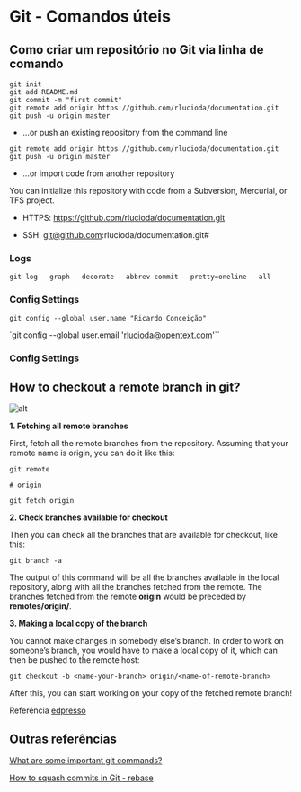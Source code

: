 # Git - Comandos úteis

## Como criar um repositório no Git via linha de comando

```git
git init
git add README.md
git commit -m "first commit"
git remote add origin https://github.com/rlucioda/documentation.git
git push -u origin master
```

* …or push an existing repository from the command line

```git
git remote add origin https://github.com/rlucioda/documentation.git
git push -u origin master
```

* …or import code from another repository

You can initialize this repository with code from a Subversion, Mercurial, or TFS project.

* HTTPS: <https://github.com/rlucioda/documentation.git>

* SSH: git@github.com:rlucioda/documentation.git#

### Logs

`git log --graph --decorate --abbrev-commit --pretty=oneline --all`

### Config Settings

`git config --global user.name "Ricardo Conceição"`

`git config --global user.email 'rlucioda@opentext.com'``

### Config Settings


## How to checkout a remote branch in git?

![alt](https://www.educative.io/api/edpresso/shot/4793369437929472/image/6586281372942336https://link)

**1. Fetching all remote branches**

First, fetch all the remote branches from the repository. Assuming that your remote name is origin, you can do it like this:

```git
git remote

# origin

git fetch origin

```

**2. Check branches available for checkout**

Then you can check all the branches that are available for checkout, like this:

`git branch -a`

The output of this command will be all the branches available in the local repository, along with all the branches fetched from the remote. The branches fetched from the remote **origin** would be preceded by **remotes/origin/**.

**3. Making a local copy of the branch**

You cannot make changes in somebody else’s branch. In order to work on someone’s branch, you would have to make a local copy of it, which can then be pushed to the remote host:

`git checkout -b <name-your-branch> origin/<name-of-remote-branch>`

After this, you can start working on your copy of the fetched remote branch!

Referência [edpresso](https://www.educative.io/edpresso/how-to-checkout-a-remote-branch-in-git?affiliate_id=5082902844932096&utm_source=google&utm_medium=cpc&utm_campaign=platform2&utm_content=ad-1-dynamic&gclid=Cj0KCQjwjOrtBRCcARIsAEq4rW4TJcJMsGTxO7n7OSJ6d4_KhjP-Y4rOFnEpNNHIrsjiID4zwPuSuD0aAoVEEALw_wcB)

## Outras referências 

[What are some important git commands?](https://www.educative.io/edpresso/what-are-some-important-git-commands)

[How to squash commits in Git - rebase](https://www.educative.io/edpresso/how-to-squash-commits-in-git)
